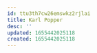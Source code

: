 ```yaml
---
id: ttu3th7cw26emswkz2rjlai
title: Karl Popper
desc: ''
updated: 1655442025118
created: 1655442025118
---
```


